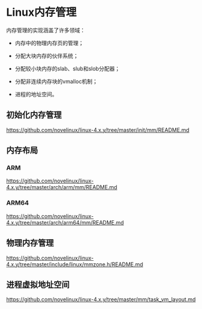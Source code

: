 Linux内存管理
========================================

内存管理的实现涵盖了许多领域：

* 内存中的物理内存页的管理；

* 分配大块内存的伙伴系统；

* 分配较小块内存的slab、slub和slob分配器；

* 分配非连续内存块的vmalloc机制；

* 进程的地址空间。


初始化内存管理
----------------------------------------

https://github.com/novelinux/linux-4.x.y/tree/master/init/mm/README.md

内存布局
----------------------------------------

### ARM

https://github.com/novelinux/linux-4.x.y/tree/master/arch/arm/mm/README.md

### ARM64

https://github.com/novelinux/linux-4.x.y/tree/master/arch/arm64/mm/README.md

物理内存管理
----------------------------------------

https://github.com/novelinux/linux-4.x.y/tree/master/include/linux/mmzone.h/README.md

进程虚拟地址空间
----------------------------------------

https://github.com/novelinux/linux-4.x.y/tree/master/mm/task_vm_layout.md
